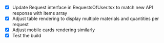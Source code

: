 - [x] Update Request interface in RequestsOfUser.tsx to match new API response with items array
- [x] Adjust table rendering to display multiple materials and quantities per request
- [x] Adjust mobile cards rendering similarly
- [x] Test the build
